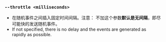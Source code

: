 ###  `--throttle <milliseconds>`
* 在随机事件之间插入固定时间间隔。注意： 不加这个参数**默认是无间隔**，即尽可能快的发送随机事件。
* If not specified, there is no delay and the events are generated as rapidly as possible.